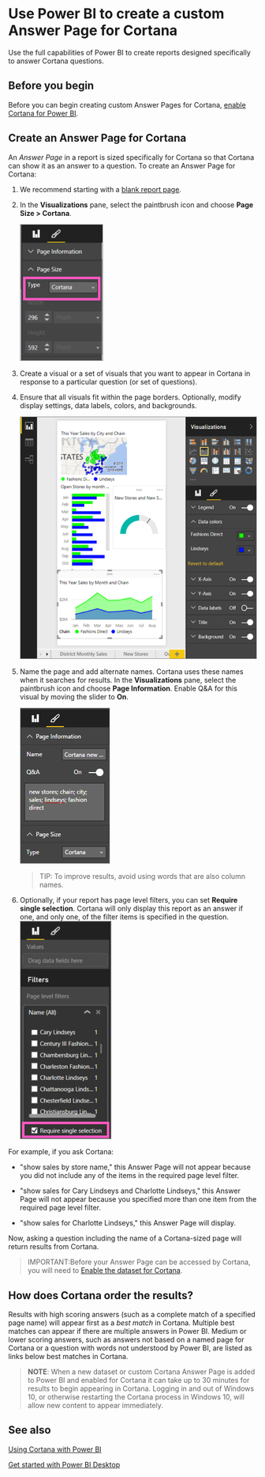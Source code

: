 ﻿<properties
   pageTitle="Create custom Power BI answer cards for Cortana"
   description="Create custom answer cards for Cortana in Power BI"
   services="powerbi"
   documentationCenter=""
   authors="mihart"  
   manager="mblythe"
   backup=""
   editor=""
   tags=""
   qualityFocus="no"
   qualityDate=""/>

<tags
   ms.service="powerbi"
   ms.devlang="NA"
   ms.topic="article"
   ms.tgt_pltfrm="NA"
   ms.workload="powerbi"
   ms.date="09/19/2016"
   ms.author="mihart"/>


# Use Power BI to create a custom Answer Page for Cortana

Use the full capabilities of Power BI to create reports designed specifically to answer Cortana questions.

## Before you begin

Before you can begin creating custom Answer Pages for Cortana, [enable Cortana for Power BI](powerbi-service-cortana-enable.md).  

## Create an Answer Page for Cortana
An *Answer Page* in a report is sized specifically for Cortana so that Cortana can show it as an answer to a question.  To create an Answer Page for Cortana:

1. We recommend starting with a [blank report page](powerbi-service-add-a-page-to-a-report.md).

2. In the **Visualizations** pane, select the paintbrush icon and choose **Page Size > Cortana**.

    ![](media/powerbi-service-cortana-desktop-entity-cards/PBI-cortana-page-size.png)

3. Create a visual or a set of visuals that you want to appear in Cortana in response to a particular question (or set of questions).

4. Ensure that all visuals fit within the page borders.  Optionally, modify display settings, data labels, colors, and backgrounds.  

    ![](media/powerbi-service-cortana-desktop-entity-cards/PBI_Cortana_modify.png)

5. Name the page and add alternate names.  Cortana uses these names when it searches for results. In the **Visualizations** pane, select the paintbrush icon and choose **Page Information**. Enable Q&A for this visual by moving the slider to **On**.

    ![](media/powerbi-service-cortana-desktop-entity-cards/powerbi-cortana-name.png)

    >TIP: To improve results, avoid using words that are also column names.

6. Optionally, if your report has page level filters, you can set **Require single selection**. Cortana will only display this report as an answer if one, and only one, of the filter items is specified in the question.  
  ![](media/powerbi-service-cortana-desktop-entity-cards/PBI-cortana-single-selection.png)

  For example, if you ask Cortana:

  - "show sales by store name," this Answer Page will not appear because you did not include any of the items in the required page level filter.

  - "show sales for Cary Lindseys and Charlotte Lindseys," this Answer Page will not appear because you specified more than one item from the required page level filter.

  - "show sales for Charlotte Lindseys," this Answer Page will display.

Now, asking a question including the name of a Cortana-sized page will return results from Cortana.

>IMPORTANT:Before your Answer Page can be accessed by Cortana, you will need to [Enable the dataset for Cortana](powerbi-service-cortana-enable.md).

## How does Cortana order the results?

Results with high scoring answers (such as a complete match of a specified page name) will appear first as a *best match* in Cortana. Multiple best matches can appear if there are multiple answers in Power BI. Medium or lower scoring answers, such as answers not based on a named page for Cortana or a question with words not understood by Power BI, are listed as links below best matches in Cortana.

>**NOTE**: When a new dataset or custom Cortana Answer Page is added to Power BI and enabled for Cortana it can take up to 30 minutes for results to begin appearing in Cortana. Logging in and out of Windows 10, or otherwise restarting the Cortana process in Windows 10, will allow new content to appear immediately.


## See also

[Using Cortana with Power BI](powerbi-service-cortana-intro.md)

[Get started with Power BI Desktop](powerbi-desktop-getting-started.md)
